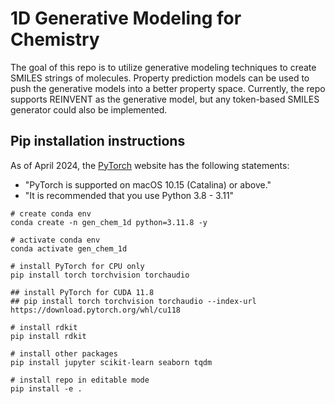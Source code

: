 # 1D Generative Modeling for Chemistry
The goal of this repo is to utilize generative modeling techniques to create SMILES strings of molecules. Property prediction models can be used to push the generative models into a better property space. Currently, the repo supports REINVENT as the generative model, but any token-based SMILES generator could also be implemented.

## Pip installation instructions
As of April 2024, the [PyTorch](https://pytorch.org/get-started/locally/) website has the following statements:
- "PyTorch is supported on macOS 10.15 (Catalina) or above."
- "It is recommended that you use Python 3.8 - 3.11"

```
# create conda env
conda create -n gen_chem_1d python=3.11.8 -y

# activate conda env
conda activate gen_chem_1d

# install PyTorch for CPU only
pip install torch torchvision torchaudio

## install PyTorch for CUDA 11.8
## pip install torch torchvision torchaudio --index-url https://download.pytorch.org/whl/cu118

# install rdkit
pip install rdkit

# install other packages
pip install jupyter scikit-learn seaborn tqdm

# install repo in editable mode
pip install -e .
```

